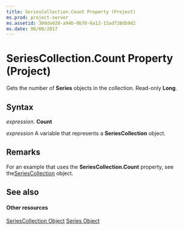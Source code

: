 ```yaml
---
title: SeriesCollection.Count Property (Project)
ms.prod: project-server
ms.assetid: 30dda020-a94b-0b70-6a12-13ad738db9d2
ms.date: 06/08/2017
---
```



# SeriesCollection.Count Property (Project)
Gets the number of  **Series** objects in the collection. Read-only **Long**.

## Syntax

 _expression_. **Count**

 _expression_ A variable that represents a **SeriesCollection** object.


## Remarks

For an example that uses the  **SeriesCollection.Count** property, see the[SeriesCollection](seriescollection-object-project.md) object.


## See also


#### Other resources


[SeriesCollection Object](seriescollection-object-project.md)
[Series Object](series-object-project.md)
